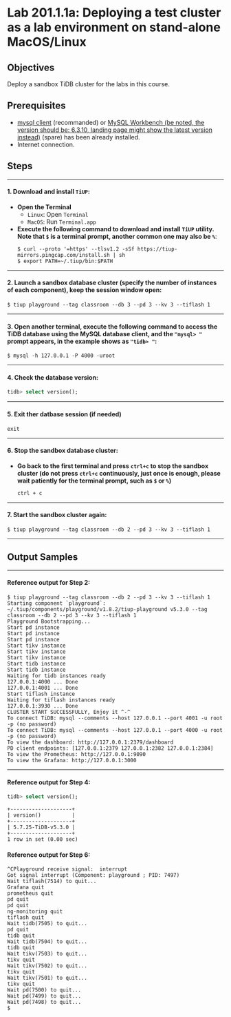 # **Lab 201.1.1a: Deploying a test cluster as a lab environment on stand-alone MacOS/Linux**

## **Objectives**
Deploy a sandbox TiDB cluster for the labs in this course.

## **Prerequisites**
+ [mysql client](https://cn.bing.com/search?q=MacOS+mysql+client+%E5%AE%89%E8%A3%85) (recommanded) or [MySQL Workbench (be noted, the version should be: 6.3.10, landing page might show the latest version instead)](https://downloads.mysql.com/archives/workbench/) (spare) has been already installed.
+ Internet connection.

## **Steps**

****************************
#### 1. Download and install `TiUP`:
+ **Open the Terminal**
  + `Linux`: Open `Terminal`
  + `MacOS`: Run `Terminal.app`
+ **Execute the following command to download and install `TiUP` utility. Note that `$` is a terminal prompt, another common one may also be `%`**:
  ```
  $ curl --proto '=https' --tlsv1.2 -sSf https://tiup-mirrors.pingcap.com/install.sh | sh
  $ export PATH=~/.tiup/bin:$PATH
  ```

****************************
#### 2. Launch a sandbox database cluster (specify the number of instances of each component), keep the session window open:
```
$ tiup playground --tag classroom --db 3 --pd 3 --kv 3 --tiflash 1
```

****************************
#### 3. Open another terminal, execute the following command to access the TiDB database using the MySQL database client, and the `"mysql> "` prompt appears, in the example shows as `"tidb> "`:
```
$ mysql -h 127.0.0.1 -P 4000 -uroot
```

****************************
#### 4. Check the database version:
```sql
tidb> select version();
```

****************************
#### 5. Exit ther datbase session (if needed)
```
exit
```

****************************
#### 6. Stop the sandbox database cluster:
+ **Go back to the first terminal and press `ctrl+c` to stop the sandbox cluster (do not press `ctrl+c` continuously, just once is enough, please wait patiently for the terminal prompt, such as `$` or `%`)**
  ```
  ctrl + c
  ```

****************************
#### 7. Start the sandbox cluster again:
```
$ tiup playground --tag classroom --db 2 --pd 3 --kv 3 --tiflash 1
```

****************************
## **Output Samples**

****************************
#### **Reference output for Step 2:**
```
$ tiup playground --tag classroom --db 2 --pd 3 --kv 3 --tiflash 1
Starting component `playground`: ~/.tiup/components/playground/v1.8.2/tiup-playground v5.3.0 --tag classroom --db 2 --pd 3 --kv 3 --tiflash 1
Playground Bootstrapping...
Start pd instance
Start pd instance
Start pd instance
Start tikv instance
Start tikv instance
Start tikv instance
Start tidb instance
Start tidb instance
Waiting for tidb instances ready
127.0.0.1:4000 ... Done
127.0.0.1:4001 ... Done
Start tiflash instance
Waiting for tiflash instances ready
127.0.0.1:3930 ... Done
CLUSTER START SUCCESSFULLY, Enjoy it ^-^
To connect TiDB: mysql --comments --host 127.0.0.1 --port 4001 -u root -p (no password)
To connect TiDB: mysql --comments --host 127.0.0.1 --port 4000 -u root -p (no password)
To view the dashboard: http://127.0.0.1:2379/dashboard
PD client endpoints: [127.0.0.1:2379 127.0.0.1:2382 127.0.0.1:2384]
To view the Prometheus: http://127.0.0.1:9090
To view the Grafana: http://127.0.0.1:3000
```

****************************
#### Reference output for Step 4:
```sql
tidb> select version();
```
```
+--------------------+
| version()          |
+--------------------+
| 5.7.25-TiDB-v5.3.0 |
+--------------------+
1 row in set (0.00 sec)
```

#### Reference output for Step 6:
```
^CPlayground receive signal:  interrupt
Got signal interrupt (Component: playground ; PID: 7497)
Wait tiflash(7514) to quit...
Grafana quit
prometheus quit
pd quit
pd quit
ng-monitoring quit
tiflash quit
Wait tidb(7505) to quit...
pd quit
tidb quit
Wait tidb(7504) to quit...
tidb quit
Wait tikv(7503) to quit...
tikv quit
Wait tikv(7502) to quit...
tikv quit
Wait tikv(7501) to quit...
tikv quit
Wait pd(7500) to quit...
Wait pd(7499) to quit...
Wait pd(7498) to quit...
$
```